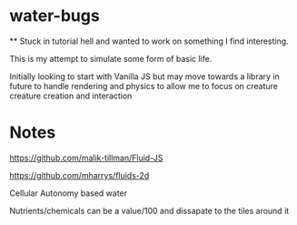# water-bugs

** Stuck in tutorial hell and wanted to work on something I find interesting. 

This is my attempt to simulate some form of basic life. 


Initially looking to start with Vanilla JS but may move towards a library in future to handle rendering and physics to allow me to focus on creature creature creation and interaction


#  Notes

https://github.com/malik-tillman/Fluid-JS

https://github.com/mharrys/fluids-2d

Cellular Autonomy based water

Nutrients/chemicals can be a value/100 and dissapate to the tiles around it




 